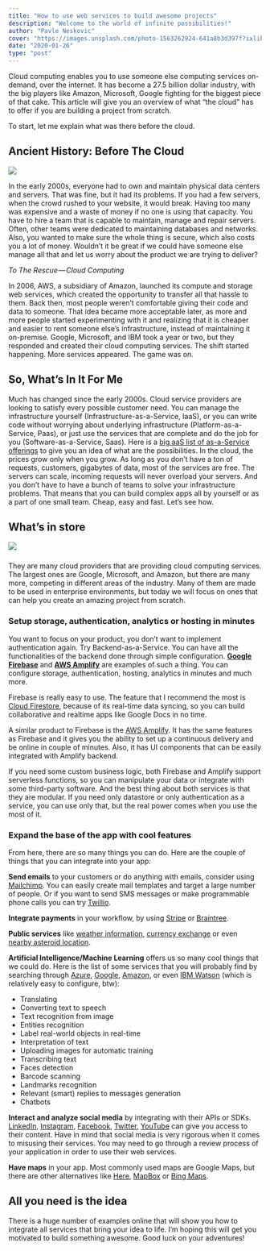 ```yaml
---
title: "How to use web services to build awesome projects"
description: "Welcome to the world of infinite possibilities!"
author: "Pavle Neskovic"
cover: "https://images.unsplash.com/photo-1563262924-641a8b3d397f?ixlib=rb-1.2.1&ixid=eyJhcHBfaWQiOjEyMDd9&auto=format&fit=crop&w=1350&q=80"
date: "2020-01-26"
type: "post"
---
```

Cloud computing enables you to use someone else computing services on-demand, over the internet. It has become a 27.5 billion dollar industry, with the big players like Amazon, Microsoft, Google fighting for the biggest piece of that cake. This article will give you an overview of what “the cloud” has to offer if you are building a project from scratch.

To start, let me explain what was there before the cloud.

## Ancient History: Before The Cloud

![](https://cdn-images-1.medium.com/max/800/1*vV8GE07MUkaev4GaRwGS0w.jpeg)

In the early 2000s, everyone had to own and maintain physical data centers and servers. That was fine, but it had its problems. If you had a few servers, when the crowd rushed to your website, it would break. Having too many was expensive and a waste of money if no one is using that capacity. You have to hire a team that is capable to maintain, manage and repair servers. Often, other teams were dedicated to maintaining databases and networks. Also, you wanted to make sure the whole thing is secure, which also costs you a lot of money. Wouldn’t it be great if we could have someone else manage all that and let us worry about the product we are trying to deliver?

_To The Rescue — Cloud Computing_

In 2006, AWS, a subsidiary of Amazon, launched its compute and storage web services, which created the opportunity to transfer all that hassle to them. Back then, most people weren’t comfortable giving their code and data to someone. That idea became more acceptable later, as more and more people started experimenting with it and realizing that it is cheaper and easier to rent someone else’s infrastructure, instead of maintaining it on-premise. Google, Microsoft, and IBM took a year or two, but they responded and created their cloud computing services. The shift started happening. More services appeared. The game was on.

## So, What’s In It For Me

Much has changed since the early 2000s. Cloud service providers are looking to satisfy every possible customer need. You can manage the infrastructure yourself (Infrastructure-as-a-Service, IaaS), or you can write code without worrying about underlying infrastructure (Platform-as-a-Service, Paas), or just use the services that are complete and do the job for you (Software-as-a-Service, Saas). Here is a [big aaS list of as-a-Service offerings](https://www.auvik.com/franklymsp/blog/aas-as-a-service-list/) to give you an idea of what are the possibilities. In the cloud, the prices grow only when you grow. As long as you don’t have a ton of requests, customers, gigabytes of data, most of the services are free. The servers can scale, incoming requests will never overload your servers. And you don’t have to have a bunch of teams to solve your infrastructure problems. That means that you can build complex apps all by yourself or as a part of one small team. Cheap, easy and fast. Let’s see how.

## What’s in store

![](https://cdn-images-1.medium.com/max/800/1*0UeW99Cx3XzE3g3ty53nGA.jpeg)

###   

They are many cloud providers that are providing cloud computing services. The largest ones are Google, Microsoft, and Amazon, but there are many more, competing in different areas of the industry. Many of them are made to be used in enterprise environments, but today we will focus on ones that can help you create an amazing project from scratch.

### Setup storage, authentication, analytics or hosting in minutes

You want to focus on your product, you don’t want to implement authentication again. Try Backend-as-a-Service. You can have all the functionalities of the backend done through simple configuration. [**Google Firebase**](https://firebase.google.com/) and [**AWS Amplify**](https://aws-amplify.github.io/) are examples of such a thing. You can configure storage, authentication, hosting, analytics in minutes and much more.

Firebase is really easy to use. The feature that I recommend the most is [Cloud Firestore](https://firebase.google.com/products/firestore/), because of its real-time data syncing, so you can build collaborative and realtime apps like Google Docs in no time.

A similar product to Firebase is the [AWS Amplify](https://aws-amplify.github.io/). It has the same features as Firebase and it gives you the ability to set up a continuous delivery and be online in couple of minutes. Also, it has UI components that can be easily integrated with Amplify backend.

If you need some custom business logic, both Firebase and Amplify support serverless functions, so you can manipulate your data or integrate with some third-party software. And the best thing about both services is that they are modular. If you need only datastore or only authentication as a service, you can use only that, but the real power comes when you use the most of it.

### Expand the base of the app with cool features

From here, there are so many things you can do. Here are the couple of things that you can integrate into your app:

**Send emails** to your customers or do anything with emails, consider using [Mailchimp](https://mailchimp.com/). You can easily create mail templates and target a large number of people. Or if you want to send SMS messages or make programmable phone calls you can try [Twillio](https://www.twilio.com/).

**Integrate payments** in your workflow, by using [Stripe](https://stripe.com/) or [Braintree](https://www.braintreepayments.com/).

**Public services** like [weather information](https://openweathermap.org/), [currency exchange](https://fixer.io/) or even [nearby asteroid location](https://api.nasa.gov/).

**Artificial Intelligence/Machine Learning** offers us so many cool things that we could do. Here is the list of some services that you will probably find by searching through [Azure](https://azure.microsoft.com/en-us/free/ai/), [Google](https://firebase.google.com/products/ml-kit), [Amazon](https://aws-amplify.github.io/docs/js/predictions), or even [IBM Watson](https://www.ibm.com/watson/products-services) (which is relatively easy to configure, btw):

-   Translating
-   Converting text to speech
-   Text recognition from image
-   Entities recognition
-   Label real-world objects in real-time
-   Interpretation of text
-   Uploading images for automatic training
-   Transcribing text
-   Faces detection
-   Barcode scanning
-   Landmarks recognition
-   Relevant (smart) replies to messages generation
-   Chatbots

**Interact and analyze social media** by integrating with their APIs or SDKs. [LinkedIn](https://www.linkedin.com/developers/), [Instagram](https://developers.facebook.com/products/instagram/), [Facebook](https://developers.facebook.com/), [Twitter](https://developer.twitter.com/), [YouTube](https://developers.google.com/youtube) can give you access to their content. Have in mind that social media is very rigorous when it comes to misusing their services. You may need to go through a review process of your application in order to use their web services.

**Have maps** in your app. Most commonly used maps are Google Maps, but there are other alternatives like [Here](https://developer.here.com/), [MapBox](https://www.mapbox.com/) or [Bing Maps](https://www.microsoft.com/en-us/maps/choose-your-bing-maps-api).

  

## All you need is the idea

There is a huge number of examples online that will show you how to integrate all services that bring your idea to life. I’m hoping this will get you motivated to build something awesome. Good luck on your adventures!